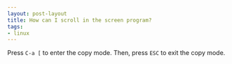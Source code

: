 ```yaml
---
layout: post-layout
title: How can I scroll in the screen program?
tags:
- linux
---
```


Press `C-a [` to enter the copy mode. Then, press `ESC` to exit the copy mode.
